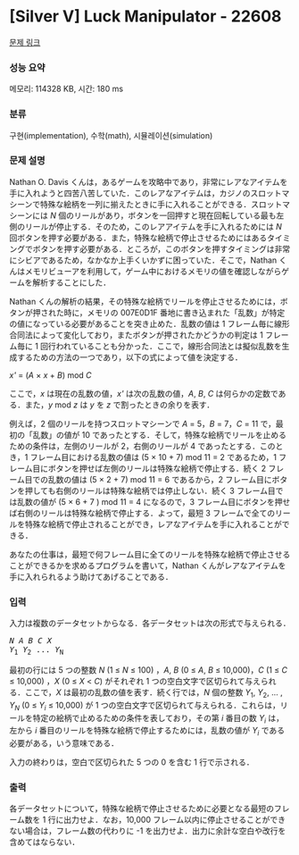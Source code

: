 # [Silver V] Luck Manipulator - 22608 

[문제 링크](https://www.acmicpc.net/problem/22608) 

### 성능 요약

메모리: 114328 KB, 시간: 180 ms

### 분류

구현(implementation), 수학(math), 시뮬레이션(simulation)

### 문제 설명

<p>Nathan O. Davis くんは，あるゲームを攻略中であり，非常にレアなアイテムを手に入れようと四苦八苦していた．このレアなアイテムは，カジノのスロットマシーンで特殊な絵柄を一列に揃えたときに手に入れることができる．スロットマシーンには <i>N</i> 個のリールがあり，ボタンを一回押すと現在回転している最も左側のリールが停止する．そのため，このレアアイテムを手に入れるためには <i>N</i> 回ボタンを押す必要がある．また，特殊な絵柄で停止させるためにはあるタイミングでボタンを押す必要がある．ところが，このボタンを押すタイミングは非常にシビアであるため，なかなか上手くいかずに困っていた．そこで，Nathan くんはメモリビューアを利用して，ゲーム中におけるメモリの値を確認しながらゲームを解析することにした．</p>

<p>Nathan くんの解析の結果，その特殊な絵柄でリールを停止させるためには，ボタンが押された時に，メモリの 007E0D1F 番地に書き込まれた「乱数」が特定の値になっている必要があることを突き止めた．乱数の値は 1 フレーム毎に線形合同法によって変化しており，またボタンが押されたかどうかの判定は 1 フレーム毎に 1 回行われていることも分かった．ここで，線形合同法とは擬似乱数を生成するための方法の一つであり，以下の式によって値を決定する．</p>

<p><i>x'</i> = (<i>A</i> × <i>x</i> + <i>B</i>) mod <i>C</i></p>

<p>ここで，<i>x</i> は現在の乱数の値，<i>x'</i> は次の乱数の値，<i>A</i>, <i>B</i>, <i>C</i> は何らかの定数である．また，<i>y</i> mod <i>z</i> は <i>y</i> を <i>z</i> で割ったときの余りを表す．</p>

<p>例えば，2 個のリールを持つスロットマシーンで <i>A</i> = 5，<i>B</i> = 7，<i>C</i> = 11 で，最初の「乱数」の値が 10 であったとする．そして，特殊な絵柄でリールを止めるための条件は，左側のリールが 2，右側のリールが 4 であったとする．このとき，1 フレーム目における乱数の値は (5 × 10 + 7) mod 11 = 2 であるため，1 フレーム目にボタンを押せば左側のリールは特殊な絵柄で停止する．続く 2 フレーム目での乱数の値は (5 × 2 + 7) mod 11 = 6 であるから，2 フレーム目にボタンを押しても右側のリールは特殊な絵柄では停止しない．続く 3 フレーム目では乱数の値が (5 × 6 + 7 ) mod 11 = 4 になるので，3 フレーム目にボタンを押せば右側のリールは特殊な絵柄で停止する．よって，最短 3 フレームで全てのリールを特殊な絵柄で停止されることができ，レアなアイテムを手に入れることができる．</p>

<p>あなたの仕事は，最短で何フレーム目に全てのリールを特殊な絵柄で停止させることができるかを求めるプログラムを書いて，Nathan くんがレアなアイテムを手に入れられるよう助けてあげることである．</p>

### 입력 

 <p>入力は複数のデータセットからなる．各データセットは次の形式で与えられる．</p>

<pre><i>N</i> <i>A</i> <i>B</i> <i>C</i> <i>X</i>
<i>Y</i><sub>1</sub> <i>Y</i><sub>2</sub> ... <i>Y</i><sub>N</sub>
</pre>

<p>最初の行には 5 つの整数 <i>N</i> (1 ≤ <i>N</i> ≤ 100) ，<i>A</i>, <i>B</i> (0 ≤ <i>A</i>, <i>B</i> ≤ 10,000)，<i>C</i> (1 ≤ <i>C</i> ≤ 10,000) ，<i>X</i> (0 ≤ <i>X</i> < <i>C</i>) がそれぞれ 1 つの空白文字で区切られて与えられる．ここで，<i>X</i> は最初の乱数の値を表す．続く行では，<i>N</i> 個の整数 <i>Y</i><sub>1</sub>, <i>Y</i><sub>2</sub>, ... , <i>Y</i><sub><i>N</i></sub> (0 ≤ <i>Y</i><sub><i>i</i></sub> ≤ 10,000) が 1 つの空白文字で区切られて与えられる．これらは，リールを特定の絵柄で止めるための条件を表しており，その第 <i>i</i> 番目の数 <i>Y</i><sub><i>i</i></sub> は，左から <i>i</i> 番目のリールを特殊な絵柄で停止するためには，乱数の値が <i>Y</i><sub><i>i</i></sub> である必要がある，いう意味である．</p>

<p>入力の終わりは，空白で区切られた 5 つの 0 を含む 1 行で示される．</p>

### 출력 

 <p>各データセットについて，特殊な絵柄で停止させるために必要となる最短のフレーム数を 1 行に出力せよ．なお，10,000 フレーム以内に停止させることができない場合は，フレーム数の代わりに -1 を出力せよ．出力に余計な空白や改行を含めてはならない．</p>

